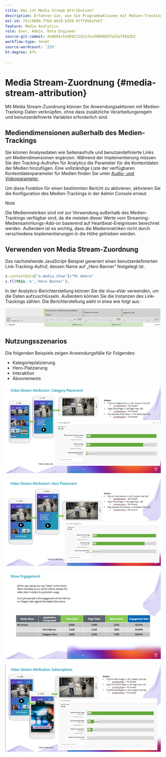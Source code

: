 ```yaml
---
title: Was ist Media Stream Attribution?
description: Erfahren Sie, wie Sie Programmaktionen mit Medien-Tracking-Daten verknüpfen können, ohne zusätzliche Verarbeitungsregeln und benutzerdefinierte Variablen zu benötigen.
exl-id: 75cc9088-776d-4b10-b358-9fff956a7eb7
feature: Media Analytics
role: User, Admin, Data Engineer
source-git-commit: 4ed604cb1969212421fecd40996d7b25af50a2b2
workflow-type: tm+mt
source-wordcount: '233'
ht-degree: 87%

---
```


# Media Stream-Zuordnung {#media-stream-attribution}

Mit Media Stream-Zuordnung können Sie Anwendungsaktionen mit Medien-Tracking-Daten verknüpfen, ohne dass zusätzliche Verarbeitungsregeln und benutzerdefinierte Variablen erforderlich sind.

## Mediendimensionen außerhalb des Medien-Trackings

Sie können Analysedaten wie Seitenaufrufe und benutzerdefinierte Links um Mediendimensionen ergänzen. Während der Implementierung müssen Sie den Tracking-Aufrufen für Analytics die Parameter für die Kontextdaten der Medien hinzufügen. Eine vollständige Liste der verfügbaren Kontextdatenparameter für Medien finden Sie unter [Audio- und Videoparameter.](/help/implementation/variables/audio-video-parameters.md)

Um diese Funktion für einen bestimmten Bericht zu aktivieren, aktivieren Sie die Konfiguration des Medien-Trackings in der Admin Console erneut.

>[!NOTE]
>
>Die Medienmetriken sind _not_ zur Verwendung außerhalb des Medien-Trackings verfügbar sind, da die meisten dieser Werte vom Streaming-Mediensammlungs-Add-on basierend auf Heartbeat-Ereignissen berechnet werden. Außerdem ist es wichtig, dass die Medienmetriken nicht durch verschiedene Implementierungen in die Höhe getrieben werden.

## Verwenden von Media Stream-Zuordnung

Das nachstehende JavaScript-Beispiel generiert einen benutzerdefinierten Link-Tracking-Aufruf, dessen Name auf „Hero Banner“ festgelegt ist.

```javascript
s.contextData["a.media.show"]="Mi Amore"
s.tl(this,'o','Hero Banner');
```

In der Analytics-Berichterstellung können Sie die `Show`-eVar verwenden, um die Daten aufzuschlüsseln. Außerdem können Sie die Instanzen des Link-Trackings zählen. Die Berichterstellung sieht in etwa wie folgt aus:

![](/assets/myShow-rpt-1.png)

## Nutzungsszenarios

Die folgenden Beispiele zeigen Anwendungsfälle für Folgendes:

* Kategorieplatzierung
* Hero-Platzierung
* Interaktion
* Abonnements

![](/assets/vid-stream-attr-category.png)

![](/assets/vid-stream-attr-hero.png)

![](/assets/show-engagement.png)

![](/assets/vid-stream-attr-subs.png)
